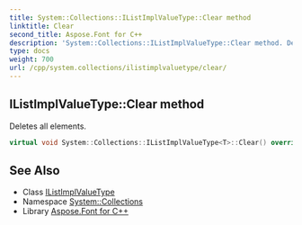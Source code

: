 ```yaml
---
title: System::Collections::IListImplValueType::Clear method
linktitle: Clear
second_title: Aspose.Font for C++
description: 'System::Collections::IListImplValueType::Clear method. Deletes all elements in C++.'
type: docs
weight: 700
url: /cpp/system.collections/ilistimplvaluetype/clear/
---
```

## IListImplValueType::Clear method


Deletes all elements.

```cpp
virtual void System::Collections::IListImplValueType<T>::Clear() override
```

## See Also

* Class [IListImplValueType](../)
* Namespace [System::Collections](../../)
* Library [Aspose.Font for C++](../../../)
